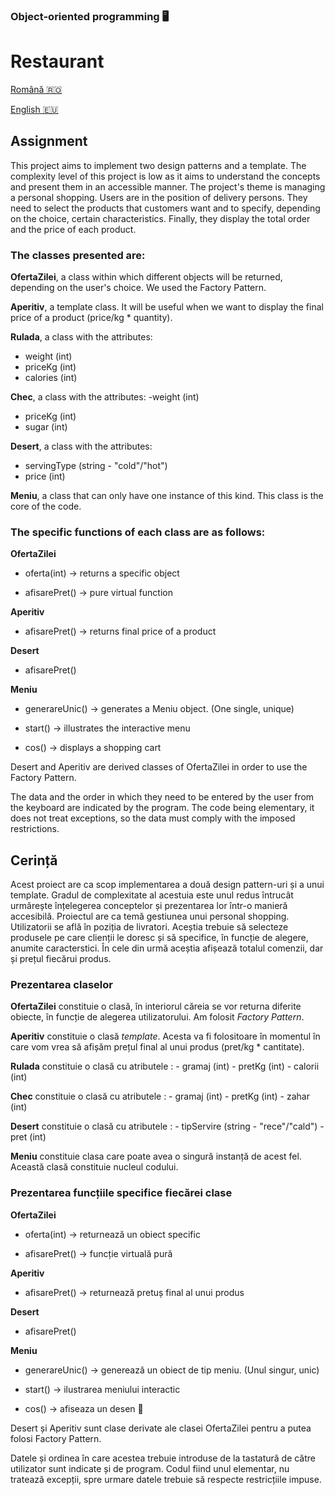 ### Object-oriented programming 🖥️
# Restaurant 

[Română :romania:](#cerință)

[English :eu:](#assignment)

## Assignment

This project aims to implement two design patterns and a template. The complexity level of this project is low as it aims to understand the concepts and present them in an accessible manner. The project's theme is managing a personal shopping. Users are in the position of delivery persons. They need to select the products that customers want and to specify, depending on the choice, certain characteristics. Finally, they display the total order and the price of each product.

### The classes presented are:

**OfertaZilei**, a class within which different objects will be returned, depending on the user's choice. We used the Factory Pattern.

**Aperitiv**, a template class. It will be useful when we want to display the final price of a product (price/kg * quantity).

**Rulada**, a class with the attributes: 
- weight (int) 
- priceKg (int) 
- calories (int)

**Chec**, a class with the attributes: 
-weight (int) 
- priceKg (int) 
- sugar (int)

**Desert**, a class with the attributes: 
- servingType (string - "cold"/"hot") 
- price (int)

**Meniu**, a class that can only have one instance of this kind. This class is the core of the code.

### The specific functions of each class are as follows:

**OfertaZilei** 

- oferta(int) -> returns a specific object

- afisarePret() -> pure virtual function

**Aperitiv** 

- afisarePret() -> returns final price of a product

**Desert**

- afisarePret()

**Meniu**

- generareUnic() -> generates a Meniu object. (One single, unique)

- start() -> illustrates the interactive menu

- cos() -> displays a shopping cart

Desert and Aperitiv are derived classes of OfertaZilei in order to use the Factory Pattern.

The data and the order in which they need to be entered by the user from the keyboard are indicated by the program. The code being elementary, it does not treat exceptions, so the data must comply with the imposed restrictions.

## Cerință

Acest proiect are ca scop implementarea a două design pattern-uri și a unui template. Gradul de complexitate al acestuia este unul redus întrucât urmărește înțelegerea conceptelor și prezentarea lor într-o manieră accesibilă. Proiectul are ca temă gestiunea unui personal shopping. Utilizatorii se află în poziția de livratori. Aceștia trebuie să selecteze produsele pe care clienții le doresc și să specifice, în funcție de alegere, anumite caracterstici. În cele din urmă aceștia afișează totalul comenzii, dar și prețul fiecărui produs. 

### Prezentarea claselor 

**OfertaZilei** constituie o clasă, în interiorul căreia se vor returna diferite obiecte, în funcție de alegerea utilizatorului. Am folosit *Factory Pattern*.

**Aperitiv** constituie o clasă *template*. Acesta va fi folositoare în momentul în care vom vrea să afișăm prețul final al unui produs (pret/kg * cantitate).

**Rulada** constituie o clasă cu atributele : - gramaj (int)
                                              - pretKg (int)
                                              - calorii (int)

**Chec** constituie o clasă cu atributele : - gramaj (int)
                                            - pretKg  (int)
                                            - zahar (int)
                                            
**Desert** constituie o clasă cu atributele : - tipServire (string - "rece"/"cald")
                                              - pret (int)
                                              
**Meniu** constituie clasa care poate avea o singură instanță de acest fel. Această clasă constituie nucleul codului. 

### Prezentarea funcțiile specifice fiecărei clase

**OfertaZilei** 

- oferta(int) -> returnează un obiect specific

- afisarePret() -> funcție virtuală pură

**Aperitiv** 

- afisarePret() -> returnează pretuș final al unui produs

**Desert** 

- afisarePret()

**Meniu** 

- generareUnic() -> generează un obiect de tip meniu. (Unul singur, unic)

- start() -> ilustrarea meniului interactic
          
- cos() -> afiseaza un desen :shopping_cart:
                                              
Desert și Aperitiv sunt clase derivate ale clasei OfertaZilei pentru a putea folosi Factory Pattern.

Datele și ordinea în care acestea trebuie introduse de la tastatură de către utilizator sunt indicate și de program. Codul fiind unul elementar, nu tratează excepții, spre urmare datele trebuie să respecte restricțiile impuse. 
